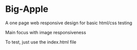 # Big-Apple
A one page web responsive design for basic html/css testing

Main focus with image responsiveness

To test, just use the index.html file
